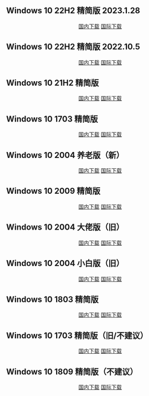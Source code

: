 ## Windows 10 22H2 精简版 2023.1.28

<p align="center">
    <!-- <a class="btn" rel="noopener noreferrer" href="https://download.fuibafuyu.net/d/123/System/Windows/Lite/Win10-22H2-Lite-Stable230128.iso">联通下载</a> -->
    <!-- <a class="btn" rel="noopener noreferrer" href="https://download.fuibafuyu.net/d/139/System/Windows/Lite/Win10-22H2-Lite-Stable230128.iso">移动下载</a> -->
    <a class="btn" rel="noopener noreferrer" href="https://download.fuibafuyu.net/d/Ali/System/Windows/Lite/Win10-22H2-Lite-Stable230128.iso">国内下载</a>
    <a class="btn" rel="noopener noreferrer" href="https://download.fuibafuyu.net/d/OD/System/Windows/Lite/Win10-22H2-Lite-Stable230128.iso">国际下载</a>
</p>

## Windows 10 22H2 精简版 2022.10.5

<p align="center">
    <!-- <a class="btn" rel="noopener noreferrer" href="https://download.fuibafuyu.net/d/123/System/Windows/Lite/Win10-22H2-Lite-Stable221005.iso">联通下载</a> -->
    <!-- <a class="btn" rel="noopener noreferrer" href="https://download.fuibafuyu.net/d/139/System/Windows/Lite/Win10-22H2-Lite-Stable221005.iso">移动下载</a> -->
    <a class="btn" rel="noopener noreferrer" href="https://download.fuibafuyu.net/d/Ali/System/Windows/Lite/Win10-22H2-Lite-Stable221005.iso">国内下载</a>
    <a class="btn" rel="noopener noreferrer" href="https://download.fuibafuyu.net/d/OD/System/Windows/Lite/Win10-22H2-Lite-Stable221005.iso">国际下载</a>
</p>

## Windows 10 21H2 精简版

<p align="center">
    <!-- <a class="btn" rel="noopener noreferrer" href="https://download.fuibafuyu.net/d/123/System/Windows/Lite/Win10-21H2-Lite-Stable220824.iso">联通下载</a> -->
    <!-- <a class="btn" rel="noopener noreferrer" href="https://download.fuibafuyu.net/d/139/System/Windows/Lite/Win10-21H2-Lite-Stable220824.iso">移动下载</a> -->
    <a class="btn" rel="noopener noreferrer" href="https://download.fuibafuyu.net/d/Ali/System/Windows/Lite/Win10-21H2-Lite-Stable220824.iso">国内下载</a>
    <a class="btn" rel="noopener noreferrer" href="https://download.fuibafuyu.net/d/OD/System/Windows/Lite/Win10-21H2-Lite-Stable220824.iso">国际下载</a>
</p>

## Windows 10 1703 精简版

<p align="center">
    <!-- <a class="btn" rel="noopener noreferrer" href="https://download.fuibafuyu.net/d/123/System/Windows/Lite/Win10-1703-Lite-Stable221219.iso">联通下载</a> -->
    <!-- <a class="btn" rel="noopener noreferrer" href="https://download.fuibafuyu.net/d/139/System/Windows/Lite/Win10-1703-Lite-Stable221219.iso">移动下载</a> -->
    <a class="btn" rel="noopener noreferrer" href="https://download.fuibafuyu.net/d/Ali/System/Windows/Lite/Win10-1703-Lite-Stable221219.iso">国内下载</a>
    <a class="btn" rel="noopener noreferrer" href="https://download.fuibafuyu.net/d/OD/System/Windows/Lite/Win10-1703-Lite-Stable221219.iso">国际下载</a>
</p>

## Windows 10 2004 养老版（新）

<p align="center">
    <!-- <a class="btn" rel="noopener noreferrer" href="https://download.fuibafuyu.net/d/123/System/Windows/Lite/Win10-2004-YangLao-210919.iso">联通下载</a> -->
    <!-- <a class="btn" rel="noopener noreferrer" href="https://download.fuibafuyu.net/d/139/System/Windows/Lite/Win10-2004-YangLao-210919.iso">移动下载</a> -->
    <a class="btn" rel="noopener noreferrer" href="https://download.fuibafuyu.net/d/Ali/System/Windows/Lite/Win10-2004-YangLao-210919.iso">国内下载</a>
    <a class="btn" rel="noopener noreferrer" href="https://download.fuibafuyu.net/d/OD/System/Windows/Lite/Win10-2004-YangLao-210919.iso">国际下载</a>
</p>

## Windows 10 2009 精简版

<p align="center">
    <!-- <a class="btn" rel="noopener noreferrer" href="https://download.fuibafuyu.net/d/123/System/Windows/Lite/Win10-2009-Lite-ALPHA210320.iso">联通下载</a> -->
    <!-- <a class="btn" rel="noopener noreferrer" href="https://download.fuibafuyu.net/d/139/System/Windows/Lite/Win10-2009-Lite-ALPHA210320.iso">移动下载</a> -->
    <a class="btn" rel="noopener noreferrer" href="https://download.fuibafuyu.net/d/Ali/System/Windows/Lite/Win10-2009-Lite-ALPHA210320.iso">国内下载</a>
    <a class="btn" rel="noopener noreferrer" href="https://download.fuibafuyu.net/d/OD/System/Windows/Lite/Win10-2009-Lite-ALPHA210320.iso">国际下载</a>
</p>

## Windows 10 2004 大佬版（旧）

<p align="center">
    <!-- <a class="btn" rel="noopener noreferrer" href="https://download.fuibafuyu.net/d/123/System/Windows/Lite/Win10-2004-LAO-ALPHA210120.iso">联通下载</a> -->
    <!-- <a class="btn" rel="noopener noreferrer" href="https://download.fuibafuyu.net/d/139/System/Windows/Lite/Win10-2004-LAO-ALPHA210120.iso">移动下载</a> -->
    <a class="btn" rel="noopener noreferrer" href="https://download.fuibafuyu.net/d/Ali/System/Windows/Lite/Win10-2004-LAO-ALPHA210120.iso">国内下载</a>
    <a class="btn" rel="noopener noreferrer" href="https://download.fuibafuyu.net/d/OD/System/Windows/Lite/Win10-2004-LAO-ALPHA210120.iso">国际下载</a>
</p>

## Windows 10 2004 小白版（旧）

<p align="center">
    <!-- <a class="btn" rel="noopener noreferrer" href="https://download.fuibafuyu.net/d/123/System/Windows/Lite/Win10-2004-BAI-ALPHA210120.iso">联通下载</a> -->
    <!-- <a class="btn" rel="noopener noreferrer" href="https://download.fuibafuyu.net/d/139/System/Windows/Lite/Win10-2004-BAI-ALPHA210120.iso">移动下载</a> -->
    <a class="btn" rel="noopener noreferrer" href="https://download.fuibafuyu.net/d/Ali/System/Windows/Lite/Win10-2004-BAI-ALPHA210120.iso">国内下载</a>
    <a class="btn" rel="noopener noreferrer" href="https://download.fuibafuyu.net/d/OD/System/Windows/Lite/Win10-2004-BAI-ALPHA210120.iso">国际下载</a>
</p>

## Windows 10 1803 精简版

<p align="center">
    <!-- <a class="btn" rel="noopener noreferrer" href="https://download.fuibafuyu.net/d/123/System/Windows/Lite/Win10-1803-Plus-ALPHA210208.iso">联通下载</a> -->
    <!-- <a class="btn" rel="noopener noreferrer" href="https://download.fuibafuyu.net/d/139/System/Windows/Lite/Win10-1803-Plus-ALPHA210208.iso">移动下载</a> -->
    <a class="btn" rel="noopener noreferrer" href="https://download.fuibafuyu.net/d/Ali/System/Windows/Lite/Win10-1803-Plus-ALPHA210208.iso">国内下载</a>
    <a class="btn" rel="noopener noreferrer" href="https://download.fuibafuyu.net/d/OD/System/Windows/Lite/Win10-1803-Plus-ALPHA210208.iso">国际下载</a>
</p>

## Windows 10 1703 精简版（旧/不建议）

<p align="center">
    <!-- <a class="btn" rel="noopener noreferrer" href="https://download.fuibafuyu.net/d/123/System/Windows/Lite/Win10-1703-Lite-ALPHA210206.iso">联通下载</a> -->
    <!-- <a class="btn" rel="noopener noreferrer" href="https://download.fuibafuyu.net/d/139/System/Windows/Lite/Win10-1703-Lite-ALPHA210206.iso">移动下载</a> -->
    <a class="btn" rel="noopener noreferrer" href="https://download.fuibafuyu.net/d/Ali/System/Windows/Lite/Win10-1703-Lite-ALPHA210206.iso">国内下载</a>
    <a class="btn" rel="noopener noreferrer" href="https://download.fuibafuyu.net/d/OD/System/Windows/Lite/Win10-1703-Lite-ALPHA210206.iso">国际下载</a>
</p>

## Windows 10 1809 精简版（不建议）

<p align="center">
    <!-- <a class="btn" rel="noopener noreferrer" href="https://download.fuibafuyu.net/d/123/System/Windows/Lite/Win10-1809-Lite-ALPHA210311.iso">联通下载</a> -->
    <!-- <a class="btn" rel="noopener noreferrer" href="https://download.fuibafuyu.net/d/139/System/Windows/Lite/Win10-1809-Lite-ALPHA210311.iso">移动下载</a> -->
    <a class="btn" rel="noopener noreferrer" href="https://download.fuibafuyu.net/d/Ali/System/Windows/Lite/Win10-1809-Lite-ALPHA210311.iso">国内下载</a>
    <a class="btn" rel="noopener noreferrer" href="https://download.fuibafuyu.net/d/OD/System/Windows/Lite/Win10-1809-Lite-ALPHA210311.iso">国际下载</a>
</p>